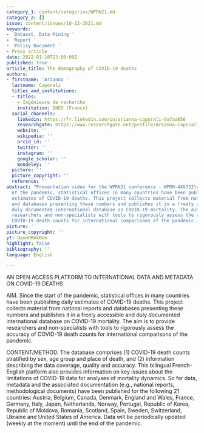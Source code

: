```yaml
---
category_1: content/categories/WPRN21.md
category_2: []
issue: content/issues/10-12-2021.md
keywords:
- 'Dataset, Data Mining '
- 'Report '
- 'Policy Document '
- Press article
date: 2022-01-10T23:00:00Z
published: true
article_title: The demography of COVID-19 deaths
authors:
- firstname: 'Arianna '
  lastname: Caporali
  titles_and_institutions:
  - titles:
    - Ingénieure de recherche
    institution: INED (France)
  social_channels:
    linkedin: https://fr.linkedin.com/in/arianna-caporali-0a7aa056
    researchgate: https://www.researchgate.net/profile/Arianna-Caporali
    website: ''
    wikipedia: ''
    orcid_id: ''
    twitter: ''
    instagram: ''
    google_scholar: ''
    mendeley: ''
  picture: ''
  picture_copyright: ''
  reference: ''
abstract: "Presentation video for the WPRN21 conference - WPRN-445752\nSince the start
  of the pandemic, statistical offices in many countries have been publishing daily
  estimates of COVID-19 deaths. This project collects material from national reports
  and databases presenting these numbers and publishes it in a freely accessible and
  duly documented international database on COVID-19 mortality. The aim is to provide
  researchers and non-specialists with tools to rigorously assess the accuracy of
  COVID-19 death counts for international comparisons of the pandemic. \n"
picture: ''
picture_copyright: ''
yt: QqunHRbkBUo
highlight: false
bibliography: ''
language: English

---
```

AN OPEN ACCESS PLATFORM TO INTERNATIONAL DATA AND METADATA ON COVID-19 DEATHS

AIM. Since the start of the pandemic, statistical offices in many countries have been publishing daily estimates of COVID-19 deaths. This project collects material from national reports and databases presenting these numbers and publishes it in a freely accessible and duly documented international database on COVID-19 mortality. The aim is to provide researchers and non-specialists with tools to rigorously assess the accuracy of COVID-19 death counts for international comparisons of the pandemic.

CONTENT/METHOD. The database comprises (1) COVID-19 death counts stratified by sex, age group and place of death, and (2) information describing the data coverage, quality and accuracy. This bilingual French-English platform also provides information on key issues about the limitations of COVID-19 data for analyses of mortality dynamics. So far data, metadata and the associated documentation (e.g., national reports, methodological documents) have been published for the following 21 countries: Austria, Belgium, Canada, Denmark, England and Wales, France, Germany, Italy, Japan, Netherlands, Norway, Portugal, Republic of Korea, Republic of Moldova, Romania, Scotland, Spain, Sweden, Switzerland, Ukraine and United States of America. Data will be periodically updated (weekly at the moment) until the end of the pandemic.

<Youtube yt="QqunHRbkBUo" caption ="WPRN-445752 Project The Demography of Covid-19 Deaths Database"></Youtube>